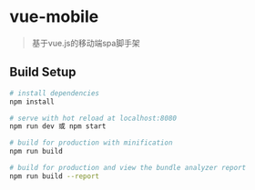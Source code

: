 # vue-mobile

> 基于vue.js的移动端spa脚手架

## Build Setup

``` bash
# install dependencies
npm install

# serve with hot reload at localhost:8080
npm run dev 或 npm start

# build for production with minification
npm run build

# build for production and view the bundle analyzer report
npm run build --report
```
